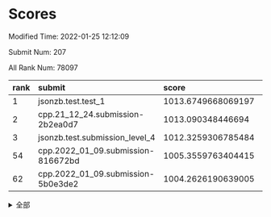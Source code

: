 # Scores

Modified Time: 2022-01-25 12:12:09

Submit Num: 207

All Rank Num: 78097

| rank |               submit               |       score        |       sigma        | pk_num |
| :--- | :--------------------------------- | :----------------- | :----------------- | :----- |
| 1    | jsonzb.test.test_1                 | 1013.6749668069197 | 0.8325061349597829 | 1512   |
| 2    | cpp.21_12_24.submission-2b2ea0d7   | 1013.090348446694  | 0.803957661667675  | 1512   |
| 3    | jsonzb.test.submission_level_4     | 1012.3259306785484 | 0.8021813231379764 | 1511   |
| 54   | cpp.2022_01_09.submission-816672bd | 1005.3559763404415 | 0.7312352168808751 | 1513   |
| 62   | cpp.2022_01_09.submission-5b0e3de2 | 1004.2626190639005 | 0.720072225154941  | 1511   |


<details>
<summary>全部</summary>

| rank |                 submit                 |       score        |       sigma        | pk_num |
| :--- | :------------------------------------- | :----------------- | :----------------- | :----- |
| 1    | jsonzb.test.test_1                     | 1013.6749668069197 | 0.8325061349597829 | 1512   |
| 2    | cpp.21_12_24.submission-2b2ea0d7       | 1013.090348446694  | 0.803957661667675  | 1512   |
| 3    | jsonzb.test.submission_level_4         | 1012.3259306785484 | 0.8021813231379764 | 1511   |
| 4    | gobigger.level_3.submission_level_3_41 | 1012.195071964011  | 0.7879848133979481 | 1516   |
| 5    | gobigger.level_3.submission_level_3_42 | 1011.2747510213208 | 0.755126447327582  | 1507   |
| 6    | gobigger.level_3.submission_level_3_5  | 1011.2673109233267 | 0.7643692626282117 | 1517   |
| 7    | gobigger.level_3.submission_level_3_9  | 1011.2045598459418 | 0.803025396381751  | 1507   |
| 8    | gobigger.level_3.submission_level_3_19 | 1011.1516365538919 | 0.7686483992570201 | 1508   |
| 9    | gobigger.level_3.submission_level_3_39 | 1011.0819982295656 | 0.7632882899011596 | 1509   |
| 10   | gobigger.level_3.submission_level_3_37 | 1011.0528081779498 | 0.751287375832154  | 1510   |
| 11   | gobigger.level_3.submission_level_3_43 | 1010.9822196861023 | 0.7480160154811567 | 1511   |
| 12   | gobigger.level_3.submission_level_3_27 | 1010.908819024762  | 0.7774127198593614 | 1508   |
| 13   | gobigger.level_3.submission_level_3_33 | 1010.9067004588294 | 0.775194561176088  | 1512   |
| 14   | gobigger.level_3.submission_level_3_3  | 1010.7953699899555 | 0.7588388316212819 | 1514   |
| 15   | gobigger.level_3.submission_level_3_11 | 1010.6904550111536 | 0.7490971356518215 | 1504   |
| 16   | gobigger.level_3.submission_level_3_12 | 1010.5810267004073 | 0.7600904995603733 | 1508   |
| 17   | gobigger.level_3.submission_level_3_40 | 1010.4962422742833 | 0.7297271799636343 | 1512   |
| 18   | gobigger.level_3.submission_level_3_30 | 1010.494161955471  | 0.750131387034338  | 1508   |
| 19   | gobigger.level_3.submission_level_3_38 | 1010.4260038869394 | 0.7776659187944162 | 1512   |
| 20   | gobigger.level_3.submission_level_3_4  | 1010.3697123733367 | 0.752603386642598  | 1511   |
| 21   | gobigger.level_3.submission_level_3_21 | 1010.3396785363531 | 0.764832962655131  | 1508   |
| 22   | gobigger.level_3.submission_level_3_14 | 1010.3095161712562 | 0.7475429709298812 | 1509   |
| 23   | gobigger.level_3.submission_level_3_28 | 1010.2997341238196 | 0.7589432827062325 | 1511   |
| 24   | gobigger.level_3.submission_level_3_1  | 1010.2845357309153 | 0.7482663773642922 | 1509   |
| 25   | gobigger.level_3.submission_level_3_35 | 1010.1627411184015 | 0.7509791648090407 | 1512   |
| 26   | gobigger.level_3.submission_level_3_10 | 1010.1341052235384 | 0.7721367016098293 | 1507   |
| 27   | gobigger.level_3.submission_level_3_6  | 1010.0986570828359 | 0.7369418659349897 | 1513   |
| 28   | gobigger.level_3.submission_level_3_44 | 1010.0246285066576 | 0.7622156880129599 | 1511   |
| 29   | gobigger.level_3.submission_level_3_18 | 1009.9799248982694 | 0.7694523383302386 | 1507   |
| 30   | gobigger.level_3.submission_level_3_29 | 1009.9792147321934 | 0.7467076005001989 | 1511   |
| 31   | gobigger.level_3.submission_level_3_31 | 1009.9280063188364 | 0.7620637785832917 | 1512   |
| 32   | gobigger.level_3.submission_level_3_47 | 1009.909432819746  | 0.7640085291613888 | 1507   |
| 33   | gobigger.level_3.submission_level_3_13 | 1009.8125733268857 | 0.7484508709176803 | 1508   |
| 34   | gobigger.level_3.submission_level_3_48 | 1009.7807467158036 | 0.7780077814839019 | 1503   |
| 35   | gobigger.level_3.submission_level_3_2  | 1009.772373457272  | 0.7566469467127193 | 1504   |
| 36   | gobigger.level_3.submission_level_3_46 | 1009.6798240403135 | 0.7489889875991856 | 1510   |
| 37   | gobigger.level_3.submission_level_3_7  | 1009.6434420629867 | 0.7692451495106624 | 1511   |
| 38   | gobigger.level_3.submission_level_3_49 | 1009.5900699089535 | 0.7816142870933539 | 1500   |
| 39   | gobigger.level_3.submission_level_3_34 | 1009.5749092861886 | 0.7374325700234841 | 1511   |
| 40   | gobigger.level_3.submission_level_3_24 | 1009.5001453776966 | 0.7235253552696402 | 1508   |
| 41   | gobigger.level_3.submission_level_3_45 | 1009.4502791455493 | 0.7436612520658323 | 1513   |
| 42   | gobigger.level_3.submission_level_3_23 | 1009.4173277526698 | 0.7888264188893622 | 1507   |
| 43   | gobigger.level_3.submission_level_3_22 | 1009.3692424407694 | 0.7584792861681181 | 1511   |
| 44   | gobigger.level_3.submission_level_3_20 | 1009.2811585076511 | 0.7291715500891178 | 1508   |
| 45   | gobigger.level_3.submission_level_3_25 | 1009.1131576268414 | 0.754735496715658  | 1509   |
| 46   | gobigger.level_3.submission_level_3_17 | 1009.1121896957493 | 0.7528224649348447 | 1508   |
| 47   | gobigger.level_3.submission_level_3_8  | 1009.0658544031749 | 0.7434566380290701 | 1511   |
| 48   | gobigger.level_3.submission_level_3_32 | 1009.0609868335702 | 0.7479038254573221 | 1505   |
| 49   | gobigger.level_3.submission_level_3_26 | 1009.0307043902499 | 0.7506125907753006 | 1509   |
| 50   | gobigger.level_3.submission_level_3_16 | 1008.9729127963062 | 0.7536448399897596 | 1512   |
| 51   | gobigger.level_3.submission_level_3_0  | 1008.6977522040174 | 0.7468150800051943 | 1508   |
| 52   | gobigger.level_3.submission_level_3_36 | 1008.4843506848658 | 0.7407174912581508 | 1509   |
| 53   | gobigger.level_3.submission_level_3_15 | 1007.4396463117411 | 0.7277286941868333 | 1509   |
| 54   | cpp.2022_01_09.submission-816672bd     | 1005.3559763404415 | 0.7312352168808751 | 1513   |
| 55   | gobigger.level_1.submission_level_1_40 | 1005.2867161440917 | 0.7449142191193925 | 1508   |
| 56   | gobigger.level_1.submission_level_1_26 | 1005.2711110803778 | 0.7348551745319183 | 1510   |
| 57   | gobigger.level_1.submission_level_1_36 | 1004.8411769980477 | 0.7252986087428502 | 1503   |
| 58   | gobigger.level_1.submission_level_1_3  | 1004.8410712342607 | 0.7082440305627021 | 1507   |
| 59   | gobigger.level_1.submission_level_1_16 | 1004.5810459448745 | 0.7273690263750223 | 1508   |
| 60   | gobigger.level_1.submission_level_1_41 | 1004.5110532059678 | 0.7292340670143085 | 1513   |
| 61   | gobigger.level_1.submission_level_1_18 | 1004.4214823230086 | 0.7171579059325454 | 1505   |
| 62   | cpp.2022_01_09.submission-5b0e3de2     | 1004.2626190639005 | 0.720072225154941  | 1511   |
| 63   | gobigger.level_1.submission_level_1_37 | 1004.0372882871575 | 0.7012289453252933 | 1511   |
| 64   | gobigger.level_1.submission_level_1_46 | 1003.9662571101426 | 0.7109423409688099 | 1510   |
| 65   | gobigger.level_1.submission_level_1_31 | 1003.9171520485816 | 0.7298393435082292 | 1504   |
| 66   | gobigger.level_1.submission_level_1_21 | 1003.8680139505275 | 0.7133303687100329 | 1508   |
| 67   | gobigger.level_1.submission_level_1_2  | 1003.8613908421102 | 0.7165895371694481 | 1509   |
| 68   | gobigger.level_1.submission_level_1_43 | 1003.8524848756027 | 0.7320532665438638 | 1509   |
| 69   | gobigger.level_1.submission_level_1_10 | 1003.8363642098914 | 0.7381722629726601 | 1510   |
| 70   | gobigger.level_1.submission_level_1_22 | 1003.8210061840808 | 0.7278288879153559 | 1508   |
| 71   | gobigger.level_1.submission_level_1_28 | 1003.7563567484575 | 0.7120903153836944 | 1508   |
| 72   | gobigger.level_1.submission_level_1_45 | 1003.7315584637057 | 0.7133490028973895 | 1507   |
| 73   | gobigger.level_1.submission_level_1_19 | 1003.7044066399425 | 0.7210259393568366 | 1509   |
| 74   | gobigger.level_1.submission_level_1_34 | 1003.6132889292102 | 0.7132066590886748 | 1512   |
| 75   | gobigger.level_1.submission_level_1_25 | 1003.5390956554753 | 0.7189495436299983 | 1510   |
| 76   | gobigger.level_1.submission_level_1_30 | 1003.4879831345967 | 0.7130516136161171 | 1506   |
| 77   | gobigger.level_1.submission_level_1_4  | 1003.4801417229831 | 0.7162992984209514 | 1508   |
| 78   | gobigger.level_1.submission_level_1_47 | 1003.3730009353343 | 0.7139493185646866 | 1507   |
| 79   | gobigger.level_1.submission_level_1_49 | 1003.3486455938232 | 0.7104570437545349 | 1506   |
| 80   | gobigger.level_1.submission_level_1_8  | 1003.3027647785242 | 0.7142242702724534 | 1513   |
| 81   | gobigger.level_1.submission_level_1_48 | 1003.2814506345255 | 0.722347336947031  | 1509   |
| 82   | gobigger.level_1.submission_level_1_6  | 1003.2551064621198 | 0.714145620065829  | 1503   |
| 83   | gobigger.level_1.submission_level_1_17 | 1003.1673724896906 | 0.7153635579684677 | 1512   |
| 84   | gobigger.level_1.submission_level_1_32 | 1003.0471971017719 | 0.7200733320138762 | 1510   |
| 85   | gobigger.level_1.submission_level_1_20 | 1002.9341747531281 | 0.7197330424264736 | 1507   |
| 86   | gobigger.level_1.submission_level_1_15 | 1002.8408449634046 | 0.7264332874014433 | 1513   |
| 87   | gobigger.level_1.submission_level_1_27 | 1002.7626270409457 | 0.7281557435786994 | 1510   |
| 88   | gobigger.level_1.submission_level_1_23 | 1002.7336982938094 | 0.7133581523136976 | 1506   |
| 89   | gobigger.level_1.submission_level_1_1  | 1002.5850547621022 | 0.7050671623510577 | 1506   |
| 90   | gobigger.level_1.submission_level_1_42 | 1002.5754368140751 | 0.7201887800242546 | 1511   |
| 91   | gobigger.level_1.submission_level_1_11 | 1002.5220073317288 | 0.7167628608263427 | 1512   |
| 92   | gobigger.level_1.submission_level_1_33 | 1002.4227155178339 | 0.7239565073555547 | 1507   |
| 93   | gobigger.level_1.submission_level_1_35 | 1002.3553224085475 | 0.718782820580518  | 1510   |
| 94   | gobigger.level_1.submission_level_1_5  | 1002.324731588723  | 0.7274105108449419 | 1510   |
| 95   | gobigger.level_1.submission_level_1_13 | 1002.3017793732553 | 0.7308461420136946 | 1511   |
| 96   | gobigger.level_1.submission_level_1_24 | 1002.2427855160734 | 0.7173699999804685 | 1510   |
| 97   | gobigger.level_1.submission_level_1_12 | 1002.2419938750885 | 0.7207560390517633 | 1508   |
| 98   | gobigger.level_1.submission_level_1_14 | 1002.1423910273347 | 0.7133340194872549 | 1506   |
| 99   | gobigger.level_1.submission_level_1_9  | 1002.1022311392258 | 0.722843726700394  | 1508   |
| 100  | gobigger.level_1.submission_level_1_39 | 1002.0917807333624 | 0.7214321459780673 | 1506   |
| 101  | gobigger.level_1.submission_level_1_44 | 1002.0296720962892 | 0.7100264116680336 | 1511   |
| 102  | gobigger.level_1.submission_level_1_29 | 1002.0288463707917 | 0.7085209789798743 | 1510   |
| 103  | gobigger.level_1.submission_level_1_7  | 1001.8801884994565 | 0.7167697272629958 | 1510   |
| 104  | gobigger.level_1.submission_level_1_38 | 1001.8625162207835 | 0.7129267374264601 | 1509   |
| 105  | gobigger.level_1.submission_level_1_0  | 1001.250857280082  | 0.7103210993936486 | 1507   |
| 106  | gobigger.random.submission_random_33   | 996.9382683184208  | 0.7097597733978581 | 1515   |
| 107  | gobigger.random.submission_random_32   | 996.8489881097378  | 0.7339657131030136 | 1507   |
| 108  | gobigger.random.submission_random_26   | 996.8171426317961  | 0.7224651109194367 | 1510   |
| 109  | gobigger.random.submission_random_19   | 996.8060255412273  | 0.7023271575621607 | 1508   |
| 110  | gobigger.random.submission_random_40   | 996.7036678071104  | 0.7086187475268644 | 1513   |
| 111  | gobigger.random.submission_random_48   | 996.5632896669973  | 0.7101541072527935 | 1507   |
| 112  | gobigger.random.submission_random_42   | 996.501093862192   | 0.7051423177269136 | 1516   |
| 113  | gobigger.random.submission_random_25   | 996.416481203376   | 0.6944770197140586 | 1511   |
| 114  | gobigger.random.submission_random_8    | 996.4106365419884  | 0.7164231908765395 | 1509   |
| 115  | gobigger.random.submission_random_6    | 996.4033271438501  | 0.718128483332148  | 1508   |
| 116  | gobigger.random.submission_random_0    | 996.3620442030813  | 0.7194006051040456 | 1507   |
| 117  | gobigger.random.submission_random_37   | 996.3386486266241  | 0.7120254590970528 | 1511   |
| 118  | gobigger.random.submission_random_31   | 996.3170944382374  | 0.702513043123719  | 1508   |
| 119  | gobigger.random.submission_random_43   | 996.2438657333757  | 0.7199236099129828 | 1511   |
| 120  | gobigger.random.submission_random_20   | 996.2343792542597  | 0.7088964035171536 | 1507   |
| 121  | gobigger.random.submission_random_36   | 996.2045882928156  | 0.7129944915559873 | 1506   |
| 122  | gobigger.random.submission_random_4    | 996.1517194288006  | 0.7147364148434506 | 1507   |
| 123  | gobigger.random.submission_random_47   | 996.1395893551484  | 0.7262428574649857 | 1509   |
| 124  | gobigger.random.submission_random_46   | 996.0987206409536  | 0.7120859501225643 | 1508   |
| 125  | gobigger.random.submission_random_21   | 996.0111384243871  | 0.7249431317151951 | 1512   |
| 126  | gobigger.random.submission_random_3    | 995.9457966930281  | 0.7009646423417883 | 1509   |
| 127  | gobigger.random.submission_random_11   | 995.8082766808548  | 0.6984210885615078 | 1510   |
| 128  | gobigger.random.submission_random_1    | 995.8050255312445  | 0.7013775157626221 | 1508   |
| 129  | gobigger.random.submission_random_14   | 995.8037196024303  | 0.7112219278688532 | 1506   |
| 130  | gobigger.random.submission_random_5    | 995.7544760961254  | 0.7055645183543685 | 1511   |
| 131  | gobigger.random.submission_random_34   | 995.7328701476325  | 0.7084968996431229 | 1511   |
| 132  | gobigger.random.submission_random_24   | 995.7226735653169  | 0.7142381991627467 | 1510   |
| 133  | gobigger.random.submission_random_10   | 995.7156635447556  | 0.707444255456267  | 1507   |
| 134  | gobigger.random.submission_random_2    | 995.7120564191539  | 0.7162195916865435 | 1509   |
| 135  | gobigger.random.submission_random_49   | 995.6994807198847  | 0.7231686102937929 | 1510   |
| 136  | gobigger.random.submission_random_22   | 995.6398939724874  | 0.7000420641316062 | 1511   |
| 137  | gobigger.random.submission_random_27   | 995.6118031758259  | 0.7227961085663345 | 1507   |
| 138  | gobigger.random.submission_random_35   | 995.5880215616827  | 0.7265346916363988 | 1511   |
| 139  | gobigger.random.submission_random_28   | 995.5841284192948  | 0.70962185883236   | 1509   |
| 140  | gobigger.random.submission_random_29   | 995.5678097379722  | 0.7160978765025235 | 1510   |
| 141  | gobigger.random.submission_random_18   | 995.5248431797212  | 0.6992004282927552 | 1511   |
| 142  | gobigger.random.submission_random_23   | 995.4969499124736  | 0.709605777642455  | 1510   |
| 143  | gobigger.random.submission_random_30   | 995.487821061979   | 0.7116573790360505 | 1507   |
| 144  | gobigger.random.submission_random_7    | 995.45715534431    | 0.7121207374280211 | 1511   |
| 145  | gobigger.random.submission_random_44   | 995.4334935836615  | 0.7142638619311211 | 1506   |
| 146  | gobigger.random.submission_random_9    | 995.4197825148652  | 0.7027721120267649 | 1506   |
| 147  | gobigger.random.submission_random_39   | 995.3677487478328  | 0.7182378961962776 | 1514   |
| 148  | gobigger.random.submission_random_45   | 995.3667193845408  | 0.714716759436144  | 1510   |
| 149  | gobigger.random.submission_random_41   | 995.3080647368108  | 0.7189974264785599 | 1505   |
| 150  | gobigger.random.submission_random_17   | 995.2530501701568  | 0.7230769746377248 | 1505   |
| 151  | gobigger.random.submission_random_12   | 995.005532553888   | 0.7245347594148804 | 1514   |
| 152  | gobigger.random.submission_random_15   | 994.9073504431097  | 0.7075125994710109 | 1514   |
| 153  | gobigger.random.submission_random_13   | 994.8882672264323  | 0.719304496962043  | 1507   |
| 154  | gobigger.random.submission_random_16   | 994.4617421967612  | 0.7104094337514412 | 1501   |
| 155  | gobigger.random.submission_random_38   | 994.2272851497004  | 0.7025037635618583 | 1503   |
| 156  | gobigger.level_2.submission_level_2_43 | 994.1556135445372  | 0.726090840236591  | 1506   |
| 157  | gobigger.level_2.submission_level_2_12 | 993.4298393584105  | 0.7358608537807136 | 1506   |
| 158  | gobigger.level_2.submission_level_2_32 | 993.3830343389264  | 0.7203601176523211 | 1507   |
| 159  | gobigger.level_2.submission_level_2_9  | 993.0113024176078  | 0.7451663105696534 | 1511   |
| 160  | gobigger.level_2.submission_level_2_30 | 992.9854955007036  | 0.7488629625557598 | 1509   |
| 161  | gobigger.level_2.submission_level_2_2  | 992.963020160223   | 0.7234976498778423 | 1506   |
| 162  | gobigger.level_2.submission_level_2_0  | 992.9076786704327  | 0.7267272725514932 | 1511   |
| 163  | gobigger.level_2.submission_level_2_10 | 992.8928640949705  | 0.7509547064736535 | 1508   |
| 164  | gobigger.level_2.submission_level_2_28 | 992.8841748372018  | 0.7480098308525568 | 1511   |
| 165  | gobigger.level_2.submission_level_2_42 | 992.8659837926648  | 0.7457704806983554 | 1506   |
| 166  | gobigger.level_2.submission_level_2_45 | 992.7837042954683  | 0.7606899637970965 | 1509   |
| 167  | gobigger.level_2.submission_level_2_5  | 992.7121264631785  | 0.7385333282557557 | 1506   |
| 168  | gobigger.level_2.submission_level_2_26 | 992.5738423261353  | 0.7395770022162746 | 1510   |
| 169  | gobigger.level_2.submission_level_2_13 | 992.5089159580751  | 0.7290964929218929 | 1510   |
| 170  | gobigger.level_2.submission_level_2_24 | 992.4692263024763  | 0.744512961907134  | 1512   |
| 171  | gobigger.level_2.submission_level_2_3  | 992.4516823431637  | 0.7465059788151372 | 1508   |
| 172  | gobigger.level_2.submission_level_2_23 | 992.4473486605531  | 0.7299373705650083 | 1507   |
| 173  | gobigger.level_2.submission_level_2_19 | 992.4315286428152  | 0.748979955898849  | 1511   |
| 174  | gobigger.level_2.submission_level_2_36 | 992.3700372236472  | 0.7615341568590297 | 1512   |
| 175  | gobigger.level_2.submission_level_2_4  | 992.3121851155322  | 0.7297426513800914 | 1508   |
| 176  | gobigger.level_2.submission_level_2_15 | 992.1625078946487  | 0.7372295478290372 | 1508   |
| 177  | gobigger.level_2.submission_level_2_49 | 992.127806475619   | 0.7437779859624117 | 1508   |
| 178  | gobigger.level_2.submission_level_2_38 | 992.127687385658   | 0.754496240275156  | 1507   |
| 179  | gobigger.level_2.submission_level_2_8  | 992.103896610595   | 0.7435872712318451 | 1511   |
| 180  | gobigger.level_2.submission_level_2_47 | 991.9468781556948  | 0.729020632587318  | 1508   |
| 181  | gobigger.level_2.submission_level_2_22 | 991.9057739629393  | 0.7332445866077796 | 1509   |
| 182  | gobigger.level_2.submission_level_2_46 | 991.8658112934994  | 0.7422131421957053 | 1507   |
| 183  | gobigger.level_2.submission_level_2_40 | 991.7543480456949  | 0.7553184488348229 | 1507   |
| 184  | gobigger.level_2.submission_level_2_33 | 991.7164465704392  | 0.7432068957139748 | 1512   |
| 185  | gobigger.level_2.submission_level_2_18 | 991.7092261056687  | 0.7492742535623247 | 1513   |
| 186  | gobigger.level_2.submission_level_2_44 | 991.6997929445162  | 0.7364680812535631 | 1509   |
| 187  | gobigger.level_2.submission_level_2_34 | 991.6585041040832  | 0.7383349720844801 | 1509   |
| 188  | gobigger.level_2.submission_level_2_11 | 991.5916942241947  | 0.7426609696149457 | 1510   |
| 189  | gobigger.level_2.submission_level_2_17 | 991.5619382827033  | 0.7352837830374039 | 1505   |
| 190  | gobigger.level_2.submission_level_2_48 | 991.5509346263165  | 0.7460330521639235 | 1512   |
| 191  | gobigger.level_2.submission_level_2_20 | 991.5357363650793  | 0.7858209480738709 | 1505   |
| 192  | gobigger.level_2.submission_level_2_41 | 991.4638931388331  | 0.7616958396619408 | 1506   |
| 193  | gobigger.level_2.submission_level_2_31 | 991.427680307524   | 0.7550137571933827 | 1510   |
| 194  | gobigger.level_2.submission_level_2_27 | 991.3199873065112  | 0.7516584608253907 | 1511   |
| 195  | gobigger.level_2.submission_level_2_1  | 991.318243759984   | 0.7421785315745116 | 1507   |
| 196  | gobigger.level_2.submission_level_2_25 | 991.1145882293702  | 0.7375254342840496 | 1513   |
| 197  | gobigger.level_2.submission_level_2_39 | 991.1065030815147  | 0.7426843476314562 | 1511   |
| 198  | gobigger.level_2.submission_level_2_21 | 991.0494382781993  | 0.7363505363780024 | 1511   |
| 199  | gobigger.level_2.submission_level_2_14 | 991.0204410582355  | 0.7586813362830117 | 1508   |
| 200  | gobigger.level_2.submission_level_2_7  | 990.8059131435662  | 0.7568640232288085 | 1515   |
| 201  | gobigger.level_2.submission_level_2_37 | 990.5330836097193  | 0.7619391810222028 | 1512   |
| 202  | gobigger.level_2.submission_level_2_6  | 990.5007414472069  | 0.7529598586884793 | 1511   |
| 203  | gobigger.level_2.submission_level_2_35 | 990.4318634702626  | 0.7482049557645788 | 1511   |
| 204  | gobigger.level_2.submission_level_2_29 | 990.3582406152093  | 0.7677444231220149 | 1508   |
| 205  | gobigger.level_2.submission_level_2_16 | 990.3488503696386  | 0.7619078371305302 | 1513   |
| 206  | gobigger.none.submission_none_0        | 976.7592209599749  | 1.380742476152029  | 1511   |
| 207  | gobigger.none.submission_none_1        | 976.3569639047854  | 1.4107608657298603 | 1511   |

</details>